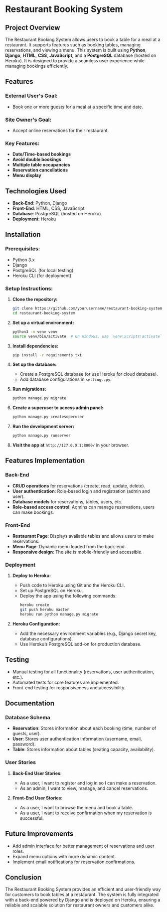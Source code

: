# Restaurant Booking System

## Project Overview

The Restaurant Booking System allows users to book a table for a meal at a restaurant. It supports features such as booking tables, managing reservations, and viewing a menu. This system is built using **Python**, **Django**, **HTML**, **CSS**, **JavaScript**, and a **PostgreSQL** database (hosted on Heroku). It is designed to provide a seamless user experience while managing bookings efficiently.

## Features

### External User's Goal:
- Book one or more guests for a meal at a specific time and date.

### Site Owner's Goal:
- Accept online reservations for their restaurant.

### Key Features:
- **Date/Time-based bookings**
- **Avoid double bookings**
- **Multiple table occupancies**
- **Reservation cancellations**
- **Menu display**

## Technologies Used
- **Back-End**: Python, Django
- **Front-End**: HTML, CSS, JavaScript
- **Database**: PostgreSQL (hosted on Heroku)
- **Deployment**: Heroku

## Installation

### Prerequisites:
- Python 3.x
- Django
- PostgreSQL (for local testing)
- Heroku CLI (for deployment)

### Setup Instructions:

1. **Clone the repository:**
    ```bash
    git clone https://github.com/yourusername/restaurant-booking-system.git
    cd restaurant-booking-system
    ```

2. **Set up a virtual environment:**
    ```bash
    python3 -m venv venv
    source venv/bin/activate  # On Windows, use `venv\Scripts\activate`
    ```

3. **Install dependencies:**
    ```bash
    pip install -r requirements.txt
    ```

4. **Set up the database:**
    - Create a PostgreSQL database (or use Heroku for cloud database).
    - Add database configurations in `settings.py`.

5. **Run migrations:**
    ```bash
    python manage.py migrate
    ```

6. **Create a superuser to access admin panel:**
    ```bash
    python manage.py createsuperuser
    ```

7. **Run the development server:**
    ```bash
    python manage.py runserver
    ```

8. **Visit the app at** `http://127.0.0.1:8000/` in your browser.

## Features Implementation

### Back-End
- **CRUD operations** for reservations (create, read, update, delete).
- **User authentication**: Role-based login and registration (admin and user).
- **Database models** for reservations, tables, users, etc.
- **Role-based access control**: Admins can manage reservations, users can make bookings.

### Front-End
- **Restaurant Page**: Displays available tables and allows users to make reservations.
- **Menu Page**: Dynamic menu loaded from the back-end.
- **Responsive design**: The site is mobile-friendly and accessible.

### Deployment

1. **Deploy to Heroku:**
    - Push code to Heroku using Git and the Heroku CLI.
    - Set up PostgreSQL on Heroku.
    - Deploy the app using the following commands:
        ```bash
        heroku create
        git push heroku master
        heroku run python manage.py migrate
        ```

2. **Heroku Configuration:**
    - Add the necessary environment variables (e.g., Django secret key, database configurations).
    - Use Heroku’s PostgreSQL add-on for production database.

## Testing

- Manual testing for all functionality (reservations, user authentication, etc.).
- Automated tests for core features are implemented.
- Front-end testing for responsiveness and accessibility.

## Documentation

### Database Schema
- **Reservation**: Stores information about each booking (time, number of guests, user).
- **User**: Stores user authentication information (username, email, password).
- **Table**: Stores information about tables (seating capacity, availability).

### User Stories
1. **Back-End User Stories**:
   - As a user, I want to register and log in so I can make a reservation.
   - As an admin, I want to view, manage, and cancel reservations.

2. **Front-End User Stories**:
   - As a user, I want to browse the menu and book a table.
   - As a user, I want to receive confirmation when my reservation is successful.

## Future Improvements
- Add admin interface for better management of reservations and user roles.
- Expand menu options with more dynamic content.
- Implement email notifications for reservation confirmations.

## Conclusion

The Restaurant Booking System provides an efficient and user-friendly way for customers to book tables at a restaurant. The system is fully integrated with a back-end powered by Django and is deployed on Heroku, ensuring a reliable and scalable solution for restaurant owners and customers alike.

